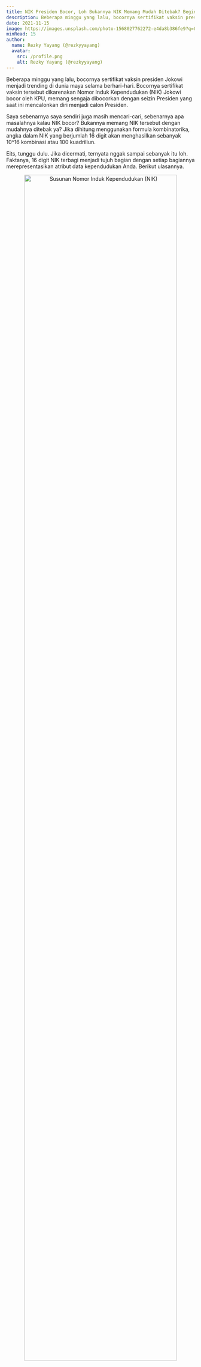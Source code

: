 ```yaml
---
title: NIK Presiden Bocor, Loh Bukannya NIK Memang Mudah Ditebak? Begini Caranya
description: Beberapa minggu yang lalu, bocornya sertifikat vaksin presiden Jokowi menjadi trending di dunia maya selama berhari-hari. Bocornya sertifikat vaksin tersebut dikarenakan Nomor Induk Kependudukan (NIK) Jokowi bocor oleh KPU, memang sengaja dibocorkan dengan seizin Presiden saat pencalonan menjadi Presiden.
date: 2021-11-15
image: https://images.unsplash.com/photo-1568027762272-e4da8b386fe9?q=80&w=1932&auto=format&fit=crop&ixlib=rb-4.1.0&ixid=M3wxMjA3fDB8MHxwaG90by1wYWdlfHx8fGVufDB8fHx8fA%3D%3D
minRead: 15
author:
  name: Rezky Yayang (@rezkyyayang)
  avatar:
    src: /profile.png
    alt: Rezky Yayang (@rezkyyayang)
---
```


Beberapa minggu yang lalu, bocornya sertifikat vaksin presiden Jokowi menjadi trending di dunia maya selama berhari-hari. Bocornya sertifikat vaksin tersebut dikarenakan Nomor Induk Kependudukan (NIK) Jokowi bocor oleh KPU, memang sengaja dibocorkan dengan seizin Presiden yang saat ini mencalonkan diri menjadi calon Presiden.

Saya sebenarnya saya sendiri juga masih mencari-cari, sebenarnya apa masalahnya kalau NIK bocor? Bukannya memang NIK tersebut dengan mudahnya ditebak ya? Jika dihitung menggunakan formula kombinatorika, angka dalam NIK yang berjumlah 16 digit akan menghasilkan sebanyak 10^16 kombinasi atau 100 kuadriliun.

Eits, tunggu dulu. Jika dicermati, ternyata nggak sampai sebanyak itu loh. Faktanya, 16 digit NIK terbagi menjadi tujuh bagian dengan setiap bagiannya merepresentasikan atribut data kependudukan Anda. Berikut ulasannya.

<div style="text-align: center;">
  <img src="https://miro.medium.com/v2/resize:fit:1100/format:webp/0*v8Hbn1EjI2KwJXRf.png" alt="Susunan Nomor Induk Kependudukan (NIK)" style="width: 90%; max-width: 600px;">
</div>

Saya ternyata salah menduga 6 digit pertama ini terdapat 10^6 atau 10 juta kombinasi. Keenam digit tersebut yakni dengan rincian: 2 digit pertama merupakan kode provinsi, 2 digit kedua merupakan kode kabupaten, 2 digit ketiga merupakan kode kecamatan. Dari informasi tersebut maka jumlah kemungkinan 6 digit pertama sama dengan jumlah kecamatan di Indonesia. Menurut data dari BPS, terdapat 7.252 kecamatan di Indonesia pada tahun 2019.

Angka 7.252 mungkin lebih sangat-sangat kecil dari perkiraan sebelumnya 10 juta kombinasi. Akan tetapi, jika angka tersebut dicobakan satu-satu ke dalam dashboard Peduli Lindungi akan membutuhkan waktu yang lama. Cara satu-satunya yang sangat mudah adalah dengan mengetahui domisili target. Publik figur seperti Jokowi sudah pasti kita semua mengetahui domisili beliau. Teman-teman dekat kita juga dapat menjadi target manis. Selain itu, orang jauh pun dapat disasar dengan mengorek informasi dari sosial medianya. So, jangan sembarangan membagikan informasi pribadi ya. Ohya, kode provinsi, kode kabupaten/kota, hingga kode kecamatan ada kok dan memang disebarluaskan untuk mempermudah pendataan penduduk.

Dugaan sebelumnya, tentu saja 4 digit tersebut akan menghasilkan 10 ribu kombinasi. Jika ditelisik, 2 digit pertama menunjukkan tanggal lahir dan 2 digit berikutnya menunjukkan bulan lahir. Jika perempuan, pada tanggal lahir ditambah 40. Oleh karena itu, maka 4 digit tersebut akan menghasilkan 730 kombinasi yang didapat dari perkalian jumlah hari dalam setahun tahun yakni 365 hari dan 2 jenis kelamin. Sama seperti teknik untuk menebak 6 digit pertama, 4 digit ini juga dapat dengan mudah kita tebak manakala kita dapat mengetahui tanggal kelahiran target. Teman dekat, tentu dengan mudahnya akan dapat tertebak. Publik figur cari saja biodatanya di Google. Jika orang lain? Cari saja di media sosial, Facebook misalnya. Hayo, yang masih punya akun Facebook segera diamankan ya informasi ulang tahunnya.

Dari data BPS pada tahun 2020, angka harapan hidup laki-laki mencapai 69,59 tahun sedangkan perempuan 73,46 tahun. Anggap saja secara rata-rata orang yang paling tua yang sampai saat ini masih hidup berumur 70 tahun atau kelahiran 1950. Maka, untuk 2 digit yang menunjukkan tahun lahir ini hanya akan terdapat 70 kemungkinan kombinasi. Sama dengan sebelumnya, tahun lahir juga dapat dengan mudah ditemukan di internet, di media sosial milik target.

Jika kedua belas digit sebelumnya tadi sama, yang artinya memiliki domisili yang sama sampai level kecamatan, jenis kelamin sama, dan kelahiran yang sama, maka pembedanya adalah 4 digit terakhir ini. Tenang saja, 4 digit terakhir ini nggak bakal sampai 9999 kok. Kasus kesamaan kedua belas digit ini akan tergantung dengan kepadatan daerahnya. Jika wilayahnya padat, dimungkinkan akan sampai pada 100 kemungkinan, jika daerahnya sepi ya paling banter 10. Untuk 4 digit terakhir ini, kita nggak bisa ini nebak-nebak lagi. Satu-satunya yang dapat dilakukan ya langsung mencobanya pada dashboard Peduli Lindungi. Saya akan mengambil angka 20 kemungkinan kombinasi pada 4 digit terakhir untuk perhitungan akhir.

Berdasarkan uraian 16 digit NIK tersebut, maka banyak kemungkinan kombinasi NIK yang dapat ditebak jika target bukan sama sekali orang yang kita kenal dan jejak digital target aman (diketahui target nggak Facebook-an) dihitung sebagai berikut.

Contoh 1: Menebak Mr. X, tidak ada informasi sama sekali 
> Kombinasi NIK = 7252×730×70×20 = 7.411.544.000 kombinasi

Contoh 2: Menebak Mr. X, jika diketahui jenis kelaminnya saja
> Kombinasi NIK = 7252×365×70×20 = 3.705.772.000 kombinasi

Bagaimana jika biodata sudah kadung tersebar? Domisili, dan tanggal lahir sudah kadung dibagikan di profil Facebook. Ah, mana sudah lupa kata sandinya.

Contoh 3: Menebak Mr. X, jika diketahui domisili, jenis kelamin, dan tanggal lahir 
> Kombinasi NIK = 1×1×1×20 = 20 kombinasi

Tanpa melihat terlebih dahulu NIK, kamu dapat mempraktikkannya untuk diri kamu sendiri. Jika berhasil, cobalah untuk menebak NIK orang tuamu, pacarmu, atau teman dekatmu. Selamat mencoba.